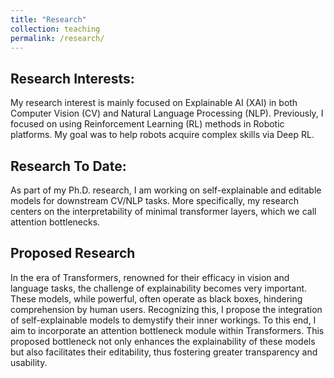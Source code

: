 ```yaml
---
title: "Research"
collection: teaching
permalink: /research/
---
```


## Research Interests: 

My research interest is mainly focused on Explainable AI (XAI) in both Computer Vision (CV) and Natural Language Processing (NLP). Previously, I focused on using Reinforcement Learning (RL) methods in Robotic platforms. My goal was to help robots acquire complex skills via Deep RL.

## Research To Date:

As part of my Ph.D. research, I am working on self-explainable and editable models for downstream CV/NLP tasks. More specifically, my research centers on the interpretability of minimal transformer layers, which we call attention bottlenecks.

## Proposed  Research 
In the era of Transformers, renowned for their efficacy in vision and language tasks, the challenge of explainability becomes very important. These models, while powerful, often operate as black boxes, hindering comprehension by human users. Recognizing this, I propose the integration of self-explainable models to demystify their inner workings. To this end, I aim to incorporate an attention bottleneck module within Transformers. This proposed bottleneck not only enhances the explainability of these models but also facilitates their editability, thus fostering greater transparency and usability.


